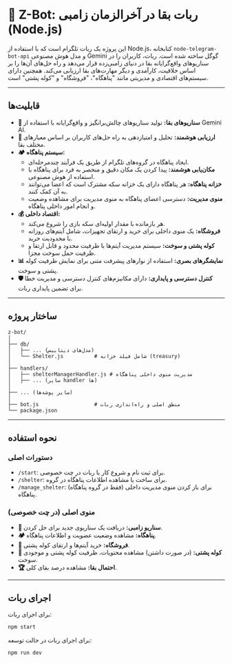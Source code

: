 # 🤖 Z-Bot: ربات بقا در آخرالزمان زامبی (Node.js)

این پروژه یک ربات تلگرام است که با استفاده از Node.js، کتابخانه `node-telegram-bot-api` و مدل هوش مصنوعی Gemini گوگل ساخته شده است. ربات، کاربران را در سناریوهای واقع‌گرایانه بقا در دنیای زامبی‌زده قرار می‌دهد و راه حل‌های آن‌ها را بر اساس خلاقیت، کارآمدی و دیگر مهارت‌های بقا ارزیابی می‌کند. همچنین دارای سیستم‌های اقتصادی و مدیریتی مانند "پناهگاه"، "فروشگاه" و "کوله پشتی" است.

---

## قابلیت‌ها

- **🧟 سناریوهای بقا:** تولید سناریوهای چالش‌برانگیز و واقع‌گرایانه با استفاده از Gemini AI.
- **🧠 ارزیابی هوشمند:** تحلیل و امتیازدهی به راه حل‌های کاربران بر اساس معیارهای مختلف بقا.
- **🏕️ سیستم پناهگاه:**
  - ایجاد پناهگاه در گروه‌های تلگرام از طریق یک فرآیند چندمرحله‌ای.
  - **مکان‌یابی هوشمند:** پیدا کردن یک مکان دقیق و منحصر به فرد برای پناهگاه با استفاده از هوش مصنوعی.
  - **خزانه پناهگاه:** هر پناهگاه دارای یک خزانه سکه مشترک است که اعضا می‌توانند به آن کمک کنند.
  - **منوی مدیریت:** دسترسی اعضای پناهگاه به منوی مدیریت برای مشاهده وضعیت و انجام امور داخلی پناهگاه.
- **💰 اقتصاد داخلی:**
    - هر بازمانده با مقدار اولیه‌ای سکه بازی را شروع می‌کند.
    - **فروشگاه:** یک منوی داخلی برای خرید و ارتقای تجهیزات، شامل آیتم‌های روزانه با محدودیت خرید.
    - **کوله پشتی و سوخت:** سیستم مدیریت آیتم‌ها با ظرفیت محدود و قابل ارتقا و ظرفیت حمل سوخت مجزا.
- **📊 نمایشگرهای بصری:** استفاده از نوارهای پیشرفت متنی برای نمایش ظرفیت کوله پشتی و سوخت.
- **🛡️ کنترل دسترسی و پایداری:** دارای مکانیزم‌های کنترل دسترسی و مدیریت خطا برای تضمین پایداری ربات.

---

## ساختار پروژه

```
z-bot/
│
├── db/
│   ├── ... (مدل‌های دیتابیس)
│   └── Shelter.js          # شامل فیلد خزانه (treasury)
│
├── handlers/
│   ├── shelterManagerHandler.js # مدیریت منوی داخلی پناهگاه
│   ├── ... (سایر handler ها)
│
├── ... (سایر پوشه‌ها)
│
├── bot.js                  # منطق اصلی و راه‌اندازی ربات
└── package.json
```

---

## نحوه استفاده

### دستورات اصلی

- `/start`: برای ثبت نام و شروع کار با ربات در چت خصوصی.
- `/shelter`: برای ساخت یا مشاهده اطلاعات پناهگاه در گروه.
- `/manage_shelter`: (فقط در گروه پناهگاه) برای باز کردن منوی مدیریت داخلی پناهگاه.

### منوی اصلی (در چت خصوصی)

- **🧟 سناریو زامبی:** دریافت یک سناریوی جدید برای حل کردن.
- **🏕️ پناهگاه:** مشاهده وضعیت عضویت و اطلاعات پناهگاه.
- **🛒 فروشگاه:** خرید آیتم‌ها و ارتقای کوله پشتی.
- **🎒 کوله پشتی:** (در صورت داشتن) مشاهده محتویات، ظرفیت کوله پشتی و موجودی سوخت.
- **🏆 احتمال بقا:** مشاهده درصد بقای کلی.

---

## اجرای ربات

برای اجرای ربات:

```sh
npm start
```

برای اجرای ربات در حالت توسعه:

```sh
npm run dev
```